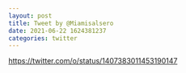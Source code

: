 ```yaml
--- 
layout: post 
title: Tweet by @Miamisalsero 
date: 2021-06-22 1624381237 
categories: twitter 
--- 
```

https://twitter.com/o/status/1407383011453190147